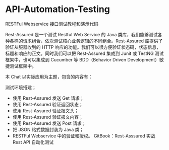 # API-Automation-Testing
RESTFul Webservice 接口测试教程和演示代码

Rest-Assured 是一个测试 Restful Web Service 的 Java 类库，我们能够测试各种各样的请求组合，依次测试核心业务逻辑的不同组合。Rest-Assured 库提供了验证从服器收到的 HTTP 响应的功能。我们可以很方便验证状态码，状态信息，标题和响应的正文。同时我们可以把 Rest-Assured 集成到 Junit 或 TestNG 测试框架中，也可以集成到 Cucumber 等 BDD（Behavior Driven Development）敏捷测试框架中。

本 Chat 以实际应用为主题，包含的内容有：

测试环境搭建；
- 使用 Rest-Assured 发送 Get 请求；
- 使用 Rest-Assured 验证返回状态；
- 使用 Rest-Assured 验证报文头；
- 使用 Rest-Assured 验证报文内容；
- 使用 Rest-Assured 发送 Post 请求；
- 把 JSON 格式数据封装为 Java 类；
- RESTFul Webservice 中的验证和授权。
GitBook：Rest-Asssured 实战 Rest API 自动化测试
